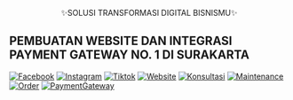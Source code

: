 <p align="center">✨SOLUSI TRANSFORMASI DIGITAL BISNISMU✨</p>


## PEMBUATAN WEBSITE DAN INTEGRASI PAYMENT GATEWAY NO. 1 DI SURAKARTA
  
[![Facebook](https://img.shields.io/badge/Facebook-1A4789)](https://facebook.com/perfectcoding.id/)
[![Instagram](https://img.shields.io/badge/Instagram-CE00FF)](https://www.instagram.com/perfectcoding.id/)
[![Tiktok](https://img.shields.io/badge/TikTok-E62254)](https://www.tiktok.com/@perfectcoding.id)
[![Website](https://img.shields.io/badge/Website-F3CE18)](https://perfectcoding.id/)
[![Konsultasi](https://img.shields.io/badge/Konsultasi-00BB34)](https://api.whatsapp.com/send/?phone=6287765299386&text=Halo+Perfect+Coding%2C+Saya+(Nama)+dari+(Kota)+mau+konsultasi...)
[![Maintenance](https://img.shields.io/badge/Maintenance-BB8600)](https://api.whatsapp.com/send/?phone=6287765299386&text=Halo+Perfect+Coding%2C+Saya+(Nama)+dari+(Kota)+mau+Maintenance...)
[![Order](https://img.shields.io/badge/Order-A6BB00)](https://api.whatsapp.com/send/?phone=6287765299386&text=Halo+Perfect+Coding%2C+Saya+(Nama)+dari+(Kota)+mau+bikin...)
[![PaymentGateway](https://img.shields.io/badge/PaymentGateway-00B5BB)](https://api.whatsapp.com/send/?phone=6287765299386&text=Halo+Perfect+Coding%2C+Saya+(Nama)+dari+(Kota)+mau+integrasi-payment-gateway...)
<!--

**Here are some ideas to get you started:**

🙋‍♀️ A short introduction - what is your organization all about?
🌈 Contribution guidelines - how can the community get involved?
👩‍💻 Useful resources - where can the community find your docs? Is there anything else the community should know?
🍿 Fun facts - what does your team eat for breakfast?
🧙 Remember, you can do mighty things with the power of [Markdown](https://docs.github.com/github/writing-on-github/getting-started-with-writing-and-formatting-on-github/basic-writing-and-formatting-syntax)
-->
